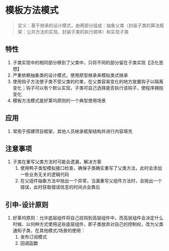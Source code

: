 # 模板方法模式

> 定义：基于继承的设计模式，由两部分组成：抽象父类（封装子类的算法框架：公共方法的实现、封装子类的执行顺序）和实现子类

## 特性

1. 子类实现中的相同部分移到了父类中，只将不同的部分留在子类实现【泛化思想】
2. 严重依赖抽象类的设计模式，使用原型继承来模拟类式继承
3. 使用钩子方法使子类不受父类的约束，在父类容易变化的地方放置钩子以隔离变化；钩子可以有个默认实现，子类可自己选择是否执行该钩子，使程序拥抱变化
4. 模板方法模式是好莱坞原则的一个典型使用场景

## 应用

1. 常用于搭建项目框架，其他人员继承框架结构并进行内容填充

## 注意事项

1. 子类在重写父类方法时可能会遗漏，解决方案
   1. 使用鸭子类型模拟接口检查，确保子类确实重写了父类方法，此时会添加一些业务无关的逻辑代码
   2. 在父组件抽象方法中抛出一个异常，当漏重写父组件方法时，会抛出一个错误，此时获取错误信息的时间点会靠后

## 引申-设计原则

1. 好莱坞原则：允许底层组件将自己挂钩到高层组件中，而高层组件会决定什么时候、以何种方式使用这些底层组件，即子类放弃对自己的控制权，改为父类通知子类，在其他模式/场景的使用：
   1. 发布订阅模式
   2. 回调函数
